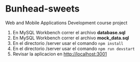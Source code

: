 # Bunhead-sweets
Web and Mobile Applications Development course project


1. En MySQL Workbench correr el archivo **database.sql**
2. En MySQL Workbench correr el archivo **mock_data.sql**
3. En el directorio /server usar el comando `npm install`
4. En el directorio /server usar el comando `npm run devstart`
5. Revisar la aplicacion en [http://localhost:3001](http://localhost:3001)
